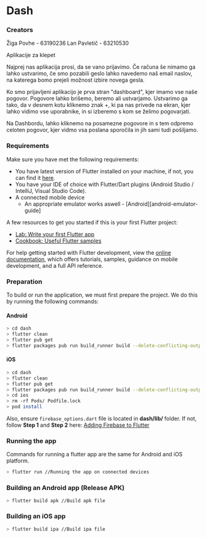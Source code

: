 # Dash
### Creators
Žiga Povhe - 63190236
Lan Pavletič - 63210530

Aplikacije za klepet

Najprej nas aplikacija prosi, da se vano prijavimo. Če računa še nimamo ga lahko ustvarimo, če smo pozabili geslo lahko navedemo naš email naslov, na katerega bomo prejeli možnost izbire novega gesla. 

Ko smo prijavljeni aplikacijo je prva stran "dashboard", kjer imamo vse naše pogovor. Pogovore lahko brišemo, beremo ali ustvarjamo. Ustvarimo ga tako, da v desnem kotu kliknemo znak +, ki pa nas privede na ekran, kjer lahko vidimo vse uporabnike, in si izberemo s kom se želimo pogovarjati.

Na Dashbordu, lahko kliknemo na posamezne pogovore in s tem odpremo celoten pogovor, kjer vidmo vsa poslana sporočila in jih sami tudi pošiljamo.

### Requirements

Make sure you have met the following requirements:
* You have latest version of Flutter installed on your machine, if not, you can find it [here](https://flutter.dev).
* You have your IDE of choice with Flutter/Dart plugins (Android Studio / IntelliJ, Visual Studio Code).
* A connected mobile device
    * An appropriate emulator works aswell - [Android][android-emulator-guide]

A few resources to get you started if this is your first Flutter project:

- [Lab: Write your first Flutter app](https://docs.flutter.dev/get-started/codelab)
- [Cookbook: Useful Flutter samples](https://docs.flutter.dev/cookbook)

For help getting started with Flutter development, view the
[online documentation](https://docs.flutter.dev/), which offers tutorials,
samples, guidance on mobile development, and a full API reference.


### Preparation

To build or run the application, we must first prepare the project. We do this by running the following commands:

#### Android

```sh
> cd dash
> flutter clean
> flutter pub get
> flutter packages pub run build_runner build --delete-conflicting-outputs
```

#### iOS

```sh
> cd dash
> flutter clean
> flutter pub get
> flutter packages pub run build_runner build --delete-conflicting-outputs
> cd ios
> rm -rf Pods/ Podfile.lock
> pod install
```

Also, ensure `firebase_options.dart` file is located in **dash/lib/** folder.
If not, follow **Step 1** and **Step 2** here: [Adding Firebase to Flutter](https://firebase.google.com/docs/flutter/setup?platform=ios)

### Running the app

Commands for running a flutter app are the same for Android and iOS platform.

```sh
> flutter run //Running the app on connected devices
```

### Building an Android app (Release APK)

```sh
> flutter build apk //Build apk file
```

### Building an iOS app

```sh
> flutter build ipa //Build ipa file
```




